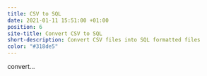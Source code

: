 ```yaml
---
title: CSV to SQL
date: 2021-01-11 15:51:00 +01:00
position: 6
site-title: Convert CSV to SQL
short-description: Convert CSV files into SQL formatted files
color: "#318de5"
---
```


convert...